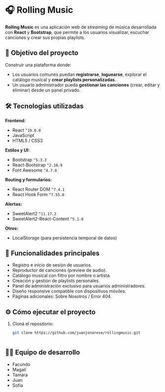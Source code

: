 # 🎧 Rolling Music

**Rolling Music** es una aplicación web de _streaming_ de música desarrollada con **React** y **Bootstrap**, que permite a los usuarios visualizar, escuchar canciones y crear sus propias playlists.

## 🚀 Objetivo del proyecto

Construir una plataforma donde:

- Los usuarios comunes puedan **registrarse**, **loguearse**, explorar el catálogo musical y **crear playlists personalizadas**.
- Un usuario administrador pueda **gestionar las canciones** (crear, editar y eliminar) desde un panel privado.

## 🛠️ Tecnologías utilizadas

**Frontend:**

- React `^19.0.0`
- JavaScript
- HTML5 / CSS3

**Estilos y UI:**

- Bootstrap `^5.3.3`
- React-Bootstrap `^2.10.9`
- Font Awesome `^4.7.0`

**Routing y formularios:**

- React Router DOM `^7.4.1`
- React Hook Form `^7.55.0`

**Alertas:**

- SweetAlert2 `^11.17.2`
- SweetAlert2-React-Content `^5.1.0`

**Otros:**

- LocalStorage (para persistencia temporal de datos)

## 📄 Funcionalidades principales

- Registro e inicio de sesión de usuarios.
- Reproductor de canciones (preview de audio).
- Catálogo musical con filtro por nombre o artista.
- Creación y gestión de playlists personales.
- Panel de administración exclusivo para usuarios administradores.
- Diseño responsive compatible con dispositivos móviles.
- Páginas adicionales: Sobre Nosotros / Error 404.

## ⚙️ Cómo ejecutar el proyecto

1. Cloná el repositorio:

   ```bash
   git clone https://github.com/juanjonarese/rollingmusic.git
   ```

   ```

   ```

## 👨‍💻 Equipo de desarrollo

- Facundo
- Magalí
- Tamara
- Juan
- Sofía

